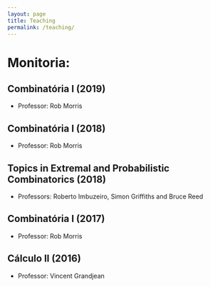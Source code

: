 ```yaml
---
layout: page
title: Teaching
permalink: /teaching/
---
```


# Monitoria:


## Combinatória I (2019)
- Professor: Rob Morris

## Combinatória I (2018)
- Professor: Rob Morris

## Topics in Extremal and Probabilistic Combinatorics (2018)
- Professors: Roberto Imbuzeiro, Simon Griffiths and Bruce Reed

## Combinatória I (2017)
- Professor: Rob Morris


## Cálculo II (2016)
- Professor: Vincent Grandjean
